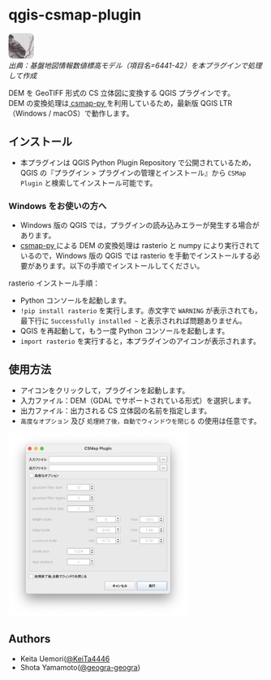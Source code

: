 # qgis-csmap-plugin

<img src='./processing_provider/icon.png' alt="CSMap Plugin Icon" width="10%"><br>
_出典：基盤地図情報数値標高モデル（項目名=6441-42）を本プラグインで処理して作成_

DEM を GeoTIFF 形式の CS 立体図に変換する QGIS プラグインです。<br>
DEM の変換処理は[ csmap-py ](https://github.com/MIERUNE/csmap-py)を利用しているため，最新版 QGIS LTR（Windows / macOS）で動作します。<br>

## インストール

- 本プラグインは QGIS Python Plugin Repository で公開されているため，QGIS の『プラグイン > プラグインの管理とインストール』から `CSMap Plugin` と検索してインストール可能です。

### Windows をお使いの方へ

- Windows 版の QGIS では，プラグインの読み込みエラーが発生する場合があります。<br>
- [csmap-py ](https://github.com/MIERUNE/csmap-py)による DEM の変換処理は rasterio と numpy により実行されているので，Windows 版の QGIS では rasterio を手動でインストールする必要があります。以下の手順でインストールしてください。<br>

rasterio インストール手順：

- Python コンソールを起動します。
- `!pip install rasterio` を実行します。赤文字で `WARNING` が表示されても，最下行に `Successfully installed ~` と表示されれば問題ありません。
- QGIS を再起動して，もう一度 Python コンソールを起動します。
- `import rasterio` を実行すると，本プラグインのアイコンが表示されます。

## 使用方法

- アイコンをクリックして，プラグインを起動します。
- 入力ファイル：DEM（GDAL でサポートされている形式）を選択します。
- 出力ファイル：出力される CS 立体図の名前を指定します。
- `高度なオプション` 及び `処理終了後，自動でウィンドウを閉じる` の使用は任意です。

<img src='./imgs/usage.png' alt="Usage Example of CSMap Plugin" width="70%">

## Authors

- Keita Uemori([@KeiTa4446](https://github.com/KeiTa4446)
- Shota Yamamoto([@geogra-geogra](https://github.com/geogra-geogra))
